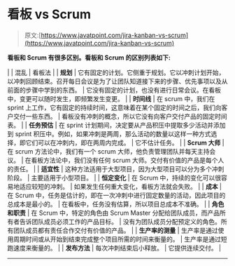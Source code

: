 # 看板 vs Scrum

> 原文:[https://www.javatpoint.com/jira-kanban-vs-scrum](https://www.javatpoint.com/jira-kanban-vs-scrum)

**看板和 Scrum 有很多区别。看板和 Scrum 的区别列表如下:**

|  | 混乱 | 看板法 |
| **规划** | 它有固定的计划。它侧重于规划。它以冲刺计划开始，以冲刺回顾结束。召开每日会议是为了让团队知道接下来的步骤、优先事项以及从前面的步骤中学到的东西。 | 它没有固定的计划，也没有进行日常会议。在看板中，变更可以随时发生，即频繁发生变更。 |
| **时间线** | 在 scrum 中，我们在 sprint 上工作，它有固定的持续时间，这意味着在某个固定的时间之后，我们向客户交付一些东西。 | 看板没有冲刺的概念，所以它没有向客户交付产品的固定时间表。 |
| **任务预估** | 在 sprint 计划期间，决定要从产品积压中提取多少活动并添加到 sprint 积压中。例如，如果冲刺是两周，那么活动的数量以这样一种方式选择，即它们可以在冲刺内，即在两周内完成。 | 它不估计任务。 |
| **Scrum 大师** | 在 scrum 方法论中，我们有一个 scrum 大师，他负责管理团队并每天主持会议。 | 在看板方法论中，我们没有任何 scrum 大师。交付有价值的产品是每个人的责任。 |
| **适宜性** | 这种方法适用于大型项目，因为大型项目可以分为多个冲刺阶段。 | 主要适用于小型项目。 |
| **恒定变化** | 在 Scrum 中，持续的变化可以很容易地适应较短的冲刺。 | 如果发生任何重大变化，看板方法就会失败。 |
| **成本** | 在 Scrum 中，任务是估计的，即在一次冲刺中进行固定数量的活动，因此项目的总成本是最小的。 | 在看板中，任务没有估算，所以项目总成本不准确。 |
| **角色和职责** | 在 Scrum 中，特定的角色由 Scrum Master 分配给团队成员，而产品所有者告诉团队成员必须工作的产品目标。 | 没有为团队成员分配预定义的角色。所有团队成员都有责任合作交付有价值的产品。 |
| **生产率的测量** | 生产率是通过使用周期时间或从开始到结束完成整个项目所需的时间来衡量的。 | 生产率是通过短跑速度来衡量的。 |
| **发布方法** | 每次冲刺结束后小释放。 | 它提供连续交付。 |

* * *